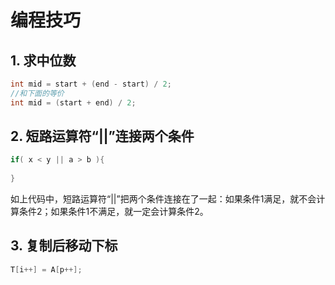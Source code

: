 # 编程技巧

## 1. 求中位数

```c++
int mid = start + (end - start) / 2;
//和下面的等价
int mid = (start + end) / 2;
```

## 2. 短路运算符“||”连接两个条件

```c++
if( x < y || a > b ){
    
}
```

如上代码中，短路运算符“||”把两个条件连接在了一起：如果条件1满足，就不会计算条件2；如果条件1不满足，就一定会计算条件2。

## 3. 复制后移动下标

```c++
T[i++] = A[p++];
```

